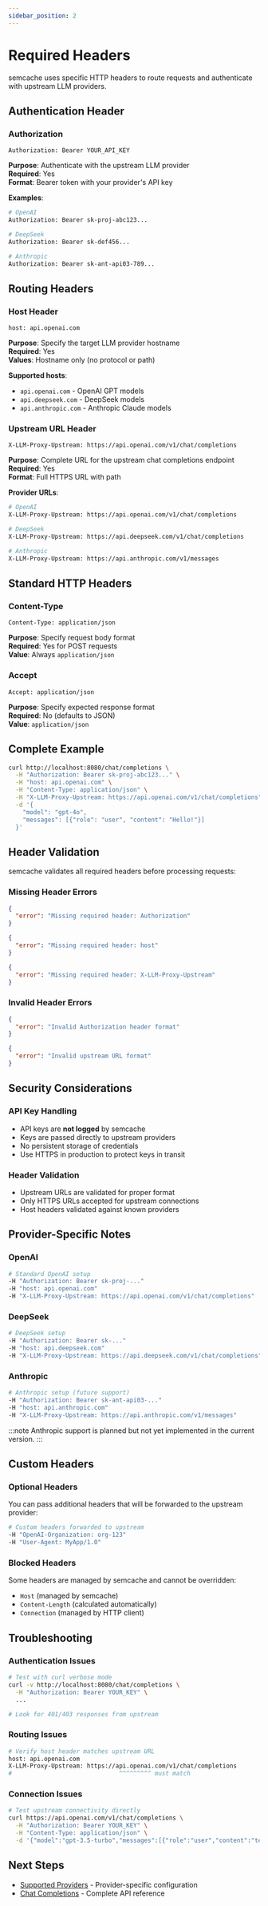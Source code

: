 ```yaml
---
sidebar_position: 2
---
```


# Required Headers

semcache uses specific HTTP headers to route requests and authenticate with upstream LLM providers.

## Authentication Header

### Authorization
```
Authorization: Bearer YOUR_API_KEY
```

**Purpose**: Authenticate with the upstream LLM provider  
**Required**: Yes  
**Format**: Bearer token with your provider's API key

**Examples**:
```bash
# OpenAI
Authorization: Bearer sk-proj-abc123...

# DeepSeek  
Authorization: Bearer sk-def456...

# Anthropic
Authorization: Bearer sk-ant-api03-789...
```

## Routing Headers

### Host Header
```
host: api.openai.com
```

**Purpose**: Specify the target LLM provider hostname  
**Required**: Yes  
**Values**: Hostname only (no protocol or path)

**Supported hosts**:
- `api.openai.com` - OpenAI GPT models
- `api.deepseek.com` - DeepSeek models  
- `api.anthropic.com` - Anthropic Claude models

### Upstream URL Header
```
X-LLM-Proxy-Upstream: https://api.openai.com/v1/chat/completions
```

**Purpose**: Complete URL for the upstream chat completions endpoint  
**Required**: Yes  
**Format**: Full HTTPS URL with path

**Provider URLs**:
```bash
# OpenAI
X-LLM-Proxy-Upstream: https://api.openai.com/v1/chat/completions

# DeepSeek
X-LLM-Proxy-Upstream: https://api.deepseek.com/v1/chat/completions

# Anthropic  
X-LLM-Proxy-Upstream: https://api.anthropic.com/v1/messages
```

## Standard HTTP Headers

### Content-Type
```
Content-Type: application/json
```

**Purpose**: Specify request body format  
**Required**: Yes for POST requests  
**Value**: Always `application/json`

### Accept
```
Accept: application/json
```

**Purpose**: Specify expected response format  
**Required**: No (defaults to JSON)  
**Value**: `application/json`

## Complete Example

```bash
curl http://localhost:8080/chat/completions \
  -H "Authorization: Bearer sk-proj-abc123..." \
  -H "host: api.openai.com" \
  -H "Content-Type: application/json" \
  -H "X-LLM-Proxy-Upstream: https://api.openai.com/v1/chat/completions" \
  -d '{
    "model": "gpt-4o",
    "messages": [{"role": "user", "content": "Hello!"}]
  }'
```

## Header Validation

semcache validates all required headers before processing requests:

### Missing Header Errors
```json
{
  "error": "Missing required header: Authorization"
}
```

```json
{
  "error": "Missing required header: host"  
}
```

```json
{
  "error": "Missing required header: X-LLM-Proxy-Upstream"
}
```

### Invalid Header Errors
```json
{
  "error": "Invalid Authorization header format"
}
```

```json
{
  "error": "Invalid upstream URL format"
}
```

## Security Considerations

### API Key Handling
- API keys are **not logged** by semcache
- Keys are passed directly to upstream providers
- No persistent storage of credentials
- Use HTTPS in production to protect keys in transit

### Header Validation
- Upstream URLs are validated for proper format
- Only HTTPS URLs accepted for upstream connections
- Host headers validated against known providers

## Provider-Specific Notes

### OpenAI
```bash
# Standard OpenAI setup
-H "Authorization: Bearer sk-proj-..."
-H "host: api.openai.com"  
-H "X-LLM-Proxy-Upstream: https://api.openai.com/v1/chat/completions"
```

### DeepSeek
```bash
# DeepSeek setup
-H "Authorization: Bearer sk-..."
-H "host: api.deepseek.com"
-H "X-LLM-Proxy-Upstream: https://api.deepseek.com/v1/chat/completions"
```

### Anthropic
```bash
# Anthropic setup (future support)
-H "Authorization: Bearer sk-ant-api03-..."
-H "host: api.anthropic.com"
-H "X-LLM-Proxy-Upstream: https://api.anthropic.com/v1/messages"
```

:::note
Anthropic support is planned but not yet implemented in the current version.
:::

## Custom Headers

### Optional Headers
You can pass additional headers that will be forwarded to the upstream provider:

```bash
# Custom headers forwarded to upstream
-H "OpenAI-Organization: org-123"
-H "User-Agent: MyApp/1.0"
```

### Blocked Headers
Some headers are managed by semcache and cannot be overridden:
- `Host` (managed by semcache)
- `Content-Length` (calculated automatically)
- `Connection` (managed by HTTP client)

## Troubleshooting

### Authentication Issues
```bash
# Test with curl verbose mode
curl -v http://localhost:8080/chat/completions \
  -H "Authorization: Bearer YOUR_KEY" \
  ...

# Look for 401/403 responses from upstream
```

### Routing Issues
```bash
# Verify host header matches upstream URL
host: api.openai.com
X-LLM-Proxy-Upstream: https://api.openai.com/v1/chat/completions
#                              ^^^^^^^^^ must match
```

### Connection Issues
```bash
# Test upstream connectivity directly
curl https://api.openai.com/v1/chat/completions \
  -H "Authorization: Bearer YOUR_KEY" \
  -H "Content-Type: application/json" \
  -d '{"model":"gpt-3.5-turbo","messages":[{"role":"user","content":"test"}]}'
```

## Next Steps

- [Supported Providers](./supported-providers.md) - Provider-specific configuration
- [Chat Completions](./chat-completions.md) - Complete API reference  
